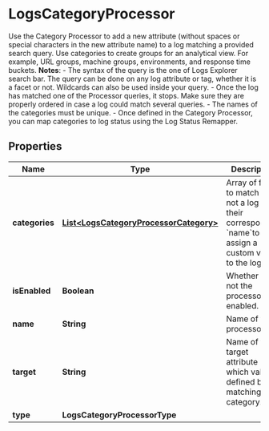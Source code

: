 

# LogsCategoryProcessor

Use the Category Processor to add a new attribute (without spaces or special characters in the new attribute name) to a log matching a provided search query. Use categories to create groups for an analytical view. For example, URL groups, machine groups, environments, and response time buckets.  **Notes**:  - The syntax of the query is the one of Logs Explorer search bar.   The query can be done on any log attribute or tag, whether it is a facet or not.   Wildcards can also be used inside your query. - Once the log has matched one of the Processor queries, it stops.   Make sure they are properly ordered in case a log could match several queries. - The names of the categories must be unique. - Once defined in the Category Processor, you can map categories to log status using the Log Status Remapper.

## Properties

Name | Type | Description | Notes
------------ | ------------- | ------------- | -------------
**categories** | [**List&lt;LogsCategoryProcessorCategory&gt;**](LogsCategoryProcessorCategory.md) | Array of filters to match or not a log and their corresponding &#x60;name&#x60;to assign a custom value to the log. | 
**isEnabled** | **Boolean** | Whether or not the processor is enabled. |  [optional]
**name** | **String** | Name of the processor. |  [optional]
**target** | **String** | Name of the target attribute which value is defined by the matching category. | 
**type** | **LogsCategoryProcessorType** |  | 



